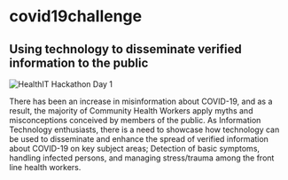 # covid19challenge
## Using technology to disseminate verified information to the public
![HealthIT Hackathon Day 1](https://user-images.githubusercontent.com/67046382/86454753-650e5100-bd28-11ea-8855-5a0dffb62b0a.png)

There has been an increase in misinformation about COVID-19, 
and as a result, the majority of Community Health Workers 
apply myths and misconceptions conceived by members of the
public. As Information Technology enthusiasts, there is a 
need to showcase how technology can be used to disseminate
and enhance the spread of verified information about COVID-19
on key subject areas; Detection of basic symptoms, handling 
infected persons, and managing stress/trauma among the 
front line health workers.
